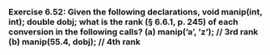 ### Exercise 6.52: Given the following declarations,    void manip(int, int);    double dobj;    what is the rank (§ 6.6.1, p. 245) of each conversion in the following calls?    (a) manip(’a’, ’z’);        // 3rd rank    (b) manip(55.4, dobj);      // 4th rank